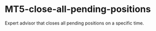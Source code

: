 # MT5-close-all-pending-positions
Expert advisor that closes all pending positions on a specific time.

